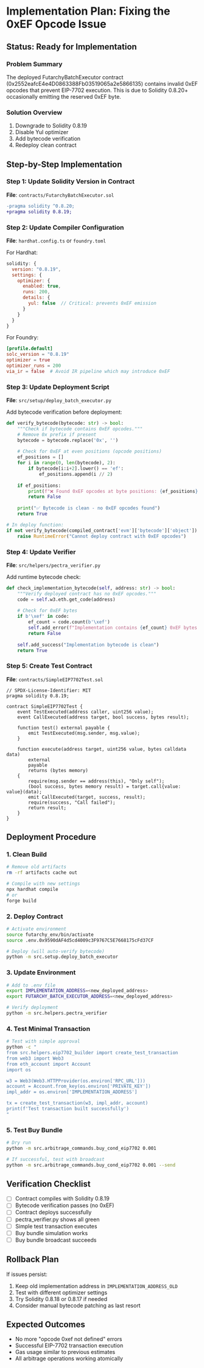 # Implementation Plan: Fixing the 0xEF Opcode Issue

## Status: Ready for Implementation

### Problem Summary
The deployed FutarchyBatchExecutor contract (0x2552eafcE4e4D0863388Fb03519065a2e5866135) contains invalid 0xEF opcodes that prevent EIP-7702 execution. This is due to Solidity 0.8.20+ occasionally emitting the reserved 0xEF byte.

### Solution Overview
1. Downgrade to Solidity 0.8.19
2. Disable Yul optimizer
3. Add bytecode verification
4. Redeploy clean contract

## Step-by-Step Implementation

### Step 1: Update Solidity Version in Contract
**File**: `contracts/FutarchyBatchExecutor.sol`
```diff
-pragma solidity ^0.8.20;
+pragma solidity 0.8.19;
```

### Step 2: Update Compiler Configuration
**File**: `hardhat.config.ts` or `foundry.toml`

For Hardhat:
```javascript
solidity: {
  version: "0.8.19",
  settings: {
    optimizer: {
      enabled: true,
      runs: 200,
      details: {
        yul: false  // Critical: prevents 0xEF emission
      }
    }
  }
}
```

For Foundry:
```toml
[profile.default]
solc_version = "0.8.19"
optimizer = true
optimizer_runs = 200
via_ir = false  # Avoid IR pipeline which may introduce 0xEF
```

### Step 3: Update Deployment Script
**File**: `src/setup/deploy_batch_executor.py`

Add bytecode verification before deployment:
```python
def verify_bytecode(bytecode: str) -> bool:
    """Check if bytecode contains 0xEF opcodes."""
    # Remove 0x prefix if present
    bytecode = bytecode.replace('0x', '')
    
    # Check for 0xEF at even positions (opcode positions)
    ef_positions = []
    for i in range(0, len(bytecode), 2):
        if bytecode[i:i+2].lower() == 'ef':
            ef_positions.append(i // 2)
    
    if ef_positions:
        print(f"❌ Found 0xEF opcodes at byte positions: {ef_positions}")
        return False
    
    print("✅ Bytecode is clean - no 0xEF opcodes found")
    return True

# In deploy function:
if not verify_bytecode(compiled_contract['evm']['bytecode']['object']):
    raise RuntimeError("Cannot deploy contract with 0xEF opcodes")
```

### Step 4: Update Verifier
**File**: `src/helpers/pectra_verifier.py`

Add runtime bytecode check:
```python
def check_implementation_bytecode(self, address: str) -> bool:
    """Verify deployed contract has no 0xEF opcodes."""
    code = self.w3.eth.get_code(address)
    
    # Check for 0xEF bytes
    if b'\xef' in code:
        ef_count = code.count(b'\xef')
        self.add_error(f"Implementation contains {ef_count} 0xEF bytes - must redeploy")
        return False
    
    self.add_success("Implementation bytecode is clean")
    return True
```

### Step 5: Create Test Contract
**File**: `contracts/SimpleEIP7702Test.sol`
```solidity
// SPDX-License-Identifier: MIT
pragma solidity 0.8.19;

contract SimpleEIP7702Test {
    event TestExecuted(address caller, uint256 value);
    event CallExecuted(address target, bool success, bytes result);
    
    function test() external payable {
        emit TestExecuted(msg.sender, msg.value);
    }
    
    function execute(address target, uint256 value, bytes calldata data) 
        external 
        payable 
        returns (bytes memory) 
    {
        require(msg.sender == address(this), "Only self");
        (bool success, bytes memory result) = target.call{value: value}(data);
        emit CallExecuted(target, success, result);
        require(success, "Call failed");
        return result;
    }
}
```

## Deployment Procedure

### 1. Clean Build
```bash
# Remove old artifacts
rm -rf artifacts cache out

# Compile with new settings
npx hardhat compile
# or
forge build
```

### 2. Deploy Contract
```bash
# Activate environment
source futarchy_env/bin/activate
source .env.0x9590dAF4d5cd4009c3F9767C5E7668175cFd37CF

# Deploy (will auto-verify bytecode)
python -m src.setup.deploy_batch_executor
```

### 3. Update Environment
```bash
# Add to .env file
export IMPLEMENTATION_ADDRESS=<new_deployed_address>
export FUTARCHY_BATCH_EXECUTOR_ADDRESS=<new_deployed_address>

# Verify deployment
python -m src.helpers.pectra_verifier
```

### 4. Test Minimal Transaction
```bash
# Test with simple approval
python -c "
from src.helpers.eip7702_builder import create_test_transaction
from web3 import Web3
from eth_account import Account
import os

w3 = Web3(Web3.HTTPProvider(os.environ['RPC_URL']))
account = Account.from_key(os.environ['PRIVATE_KEY'])
impl_addr = os.environ['IMPLEMENTATION_ADDRESS']

tx = create_test_transaction(w3, impl_addr, account)
print(f'Test transaction built successfully')
"
```

### 5. Test Buy Bundle
```bash
# Dry run
python -m src.arbitrage_commands.buy_cond_eip7702 0.001

# If successful, test with broadcast
python -m src.arbitrage_commands.buy_cond_eip7702 0.001 --send
```

## Verification Checklist

- [ ] Contract compiles with Solidity 0.8.19
- [ ] Bytecode verification passes (no 0xEF)
- [ ] Contract deploys successfully
- [ ] pectra_verifier.py shows all green
- [ ] Simple test transaction executes
- [ ] Buy bundle simulation works
- [ ] Buy bundle broadcast succeeds

## Rollback Plan

If issues persist:
1. Keep old implementation address in `IMPLEMENTATION_ADDRESS_OLD`
2. Test with different optimizer settings
3. Try Solidity 0.8.18 or 0.8.17 if needed
4. Consider manual bytecode patching as last resort

## Expected Outcomes

- No more "opcode 0xef not defined" errors
- Successful EIP-7702 transaction execution
- Gas usage similar to previous estimates
- All arbitrage operations working atomically
